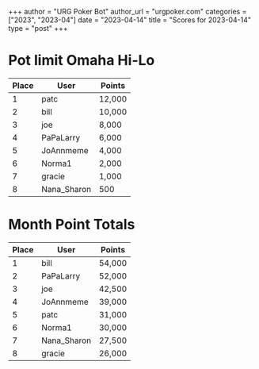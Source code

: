 +++
author = "URG Poker Bot"
author_url = "urgpoker.com"
categories = ["2023", "2023-04"]
date = "2023-04-14"
title = "Scores for 2023-04-14"
type = "post"
+++
# Pot limit Omaha Hi-Lo

| Place | User | Points |
|-------|------|--------|
| 1 | patc | 12,000 |
| 2 | bill | 10,000 |
| 3 | joe | 8,000 |
| 4 | PaPaLarry | 6,000 |
| 5 | JoAnnmeme | 4,000 |
| 6 | Norma1 | 2,000 |
| 7 | gracie | 1,000 |
| 8 | Nana_Sharon | 500 |

# Month Point Totals

| Place | User | Points |
|-------|------|--------|
| 1 | bill | 54,000 |
| 2 | PaPaLarry | 52,000 |
| 3 | joe | 42,500 |
| 4 | JoAnnmeme | 39,000 |
| 5 | patc | 31,000 |
| 6 | Norma1 | 30,000 |
| 7 | Nana_Sharon | 27,500 |
| 8 | gracie | 26,000 |
